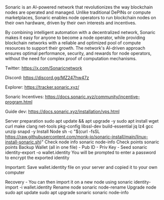 Sonaric is an AI-powered network that revolutionizes the way blockchain nodes are operated and managed. Unlike traditional DePINs or compute marketplaces, Sonaric enables node operators to run blockchain nodes on their own hardware, driven by their own interests and incentives.

By combining intelligent automation with a decentralized network, Sonaric makes it easy for anyone to become a node operator, while providing blockchain networks with a reliable and optimized pool of compute resources to support their growth. The network's AI-driven approach ensures optimal performance, security, and rewards for node operators, without the need for complex proof of computation mechanisms. 

Twitter: https://x.com/Sonaricnetwork

Discord: https://discord.gg/MZ247hw47z

Explorer: https://tracker.sonaric.xyz/

Sonaric Incentives: https://docs.sonaric.xyz/community/incentive-program.html

Guide dev: https://docs.sonaric.xyz/installation/vps.html

Server preparation
sudo apt update && apt upgrade -y
sudo apt install wget curl make clang net-tools pkg-config libssl-dev build-essential jq lz4 gcc unzip snapd -y
Install Node
sh -c "$(curl -fsSL https://raw.githubusercontent.com/monk-io/sonaric-install/main/linux-install-sonaric.sh)"
Check node info
sonaric node-info
Check points
sonaric points
Backup Wallet (all in one file) - Pub ID - Priv Key - Seed
sonaric identity-export -o wallet.identity
You will be prompted to enter a password to encrypt the exported identity

Important: Save wallet.identity file on your server and copied it to your own computer

Recovery - You can then import it on a new node using
sonaric identity-import -i wallet.identity
Rename node
sonaric node-rename
Upgrade node
sudo apt update
sudo apt upgrade sonaric
sonaric node-info
